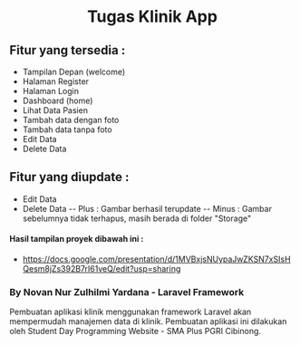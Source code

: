 # <p align="center">Tugas Klinik App</p>

## Fitur yang tersedia :

- Tampilan Depan (welcome)
- Halaman Register
- Halaman Login
- Dashboard (home)
- Lihat Data Pasien
- Tambah data dengan foto
- Tambah data tanpa foto
- Edit Data
- Delete Data

## Fitur yang diupdate :
- Edit Data
- Delete Data
-- Plus     : Gambar berhasil terupdate
-- Minus    : Gambar sebelumnya tidak terhapus, masih berada di folder "Storage"

#### Hasil tampilan proyek dibawah ini :
- https://docs.google.com/presentation/d/1MVBxjsNUypaJwZKSN7xSIsHQesm8jZs392B7rI61veQ/edit?usp=sharing
    
### By Novan Nur Zulhilmi Yardana - Laravel Framework
Pembuatan aplikasi klinik menggunakan framework Laravel akan mempermudah manajemen data di klinik. Pembuatan aplikasi ini dilakukan oleh Student Day Programming Website - SMA Plus PGRI Cibinong.